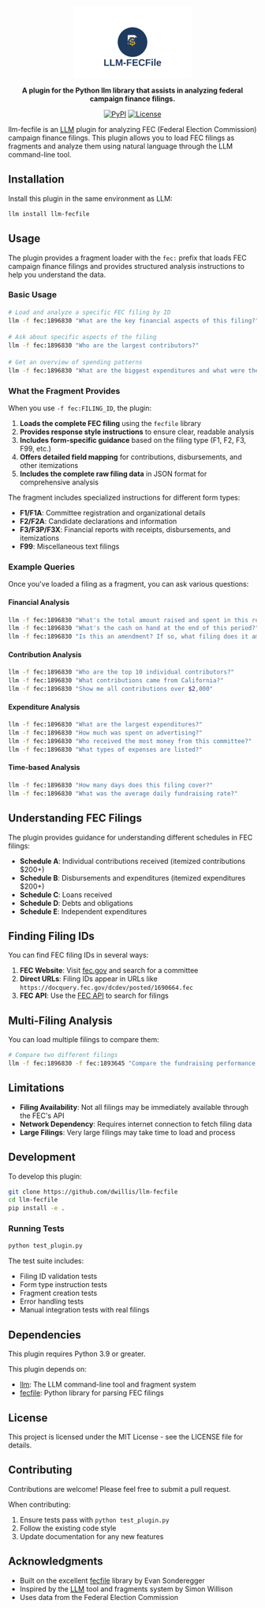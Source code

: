 
<div align="center">
  <img src="https://github.com/dwillis/llm-fecfile/raw/main/logo.svg" alt="" width=240>
  <p><strong>A plugin for the Python llm library that assists in analyzing federal campaign finance filings.</strong></p>

[![PyPI](https://img.shields.io/pypi/v/llm-fecfile.svg)](https://pypi.org/project/llm-fecfile/)
[![License](https://img.shields.io/badge/license-MIT-blue.svg)](https://github.com/dwillis/llm-fecfile/blob/main/LICENSE)

</div>

llm-fecfile is an [LLM](https://llm.datasette.io/) plugin for analyzing FEC (Federal Election Commission) campaign finance filings. This plugin allows you to load FEC filings as fragments and analyze them using natural language through the LLM command-line tool.

## Installation

Install this plugin in the same environment as LLM:

```bash
llm install llm-fecfile
```

## Usage

The plugin provides a fragment loader with the `fec:` prefix that loads FEC campaign finance filings and provides structured analysis instructions to help you understand the data.

### Basic Usage

```bash
# Load and analyze a specific FEC filing by ID
llm -f fec:1896830 "What are the key financial aspects of this filing?"

# Ask about specific aspects of the filing
llm -f fec:1896830 "Who are the largest contributors?"

# Get an overview of spending patterns
llm -f fec:1896830 "What are the biggest expenditures and what were they for?"
```

### What the Fragment Provides

When you use `-f fec:FILING_ID`, the plugin:

1. **Loads the complete FEC filing** using the `fecfile` library
2. **Provides response style instructions** to ensure clear, readable analysis
3. **Includes form-specific guidance** based on the filing type (F1, F2, F3, F99, etc.)
4. **Offers detailed field mapping** for contributions, disbursements, and other itemizations
5. **Includes the complete raw filing data** in JSON format for comprehensive analysis

The fragment includes specialized instructions for different form types:

- **F1/F1A**: Committee registration and organizational details
- **F2/F2A**: Candidate declarations and information
- **F3/F3P/F3X**: Financial reports with receipts, disbursements, and itemizations
- **F99**: Miscellaneous text filings

### Example Queries

Once you've loaded a filing as a fragment, you can ask various questions:

#### Financial Analysis
```bash
llm -f fec:1896830 "What's the total amount raised and spent in this reporting period?"
llm -f fec:1896830 "What's the cash on hand at the end of this period?"
llm -f fec:1896830 "Is this an amendment? If so, what filing does it amend?"
```

#### Contribution Analysis
```bash
llm -f fec:1896830 "Who are the top 10 individual contributors?"
llm -f fec:1896830 "What contributions came from California?"
llm -f fec:1896830 "Show me all contributions over $2,000"
```

#### Expenditure Analysis
```bash
llm -f fec:1896830 "What are the largest expenditures?"
llm -f fec:1896830 "How much was spent on advertising?"
llm -f fec:1896830 "Who received the most money from this committee?"
llm -f fec:1896830 "What types of expenses are listed?"
```

#### Time-based Analysis
```bash
llm -f fec:1896830 "How many days does this filing cover?"
llm -f fec:1896830 "What was the average daily fundraising rate?"
```

## Understanding FEC Filings

The plugin provides guidance for understanding different schedules in FEC filings:

- **Schedule A**: Individual contributions received (itemized contributions $200+)
- **Schedule B**: Disbursements and expenditures (itemized expenditures $200+)
- **Schedule C**: Loans received
- **Schedule D**: Debts and obligations
- **Schedule E**: Independent expenditures

## Finding Filing IDs

You can find FEC filing IDs in several ways:

1. **FEC Website**: Visit [fec.gov](https://www.fec.gov) and search for a committee
2. **Direct URLs**: Filing IDs appear in URLs like `https://docquery.fec.gov/dcdev/posted/1690664.fec`
3. **FEC API**: Use the [FEC API](https://api.open.fec.gov/developers/) to search for filings

## Multi-Filing Analysis

You can load multiple filings to compare them:

```bash
# Compare two different filings
llm -f fec:1896830 -f fec:1893645 "Compare the fundraising performance between these two filings"
```

## Limitations

- **Filing Availability**: Not all filings may be immediately available through the FEC's API
- **Network Dependency**: Requires internet connection to fetch filing data
- **Large Filings**: Very large filings may take time to load and process

## Development

To develop this plugin:

```bash
git clone https://github.com/dwillis/llm-fecfile
cd llm-fecfile
pip install -e .
```

### Running Tests

```bash
python test_plugin.py
```

The test suite includes:
- Filing ID validation tests
- Form type instruction tests
- Fragment creation tests
- Error handling tests
- Manual integration tests with real filings

## Dependencies

This plugin requires Python 3.9 or greater. 

This plugin depends on:
- [llm](https://llm.datasette.io/): The LLM command-line tool and fragment system
- [fecfile](https://github.com/esonderegger/fecfile): Python library for parsing FEC filings

## License

This project is licensed under the MIT License - see the LICENSE file for details.

## Contributing

Contributions are welcome! Please feel free to submit a pull request.

When contributing:
1. Ensure tests pass with `python test_plugin.py`
2. Follow the existing code style
3. Update documentation for any new features

## Acknowledgments

- Built on the excellent [fecfile](https://github.com/esonderegger/fecfile) library by Evan Sonderegger
- Inspired by the [LLM](https://llm.datasette.io/) tool and fragments system by Simon Willison
- Uses data from the Federal Election Commission